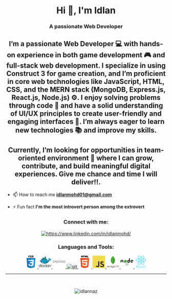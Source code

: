 <h1 align="center">Hi 👋, I'm Idlan</h1>
<h3 align="center">A passionate Web Developer</h3>

<h2 align= "center">I’m a passionate Web Developer 💻 with hands-on experience in both game development 🎮 and full-stack web development. I specialize in using Construct 3 for game creation, and I’m proficient in core web technologies like JavaScript, HTML, CSS, and the MERN stack (MongoDB, Express.js, React.js, Node.js) ⚙️. I enjoy solving problems through code 🧠 and have a solid understanding of UI/UX principles to create user-friendly and engaging interfaces 🎨. I’m always eager to learn new technologies 📚 and improve my skills. </h2>

<h2 align= "center">Currently, I’m looking for opportunities in team-oriented environment 🤝 where I can grow, contribute, and build meaningful digital experiences. Give me chance and time I will deliver!!. </h2>



- 📫 How to reach me **idlanmohd01@gmail.com**

- ⚡ Fun fact **I'm the most introvert person among the extrovert**

<h3 align="center">Connect with me:</h3>
<p align="center">
<a href="https://www.linkedin.com/in/idlanmohd/" target="blank"><img align="center" src="https://raw.githubusercontent.com/rahuldkjain/github-profile-readme-generator/master/src/images/icons/Social/linked-in-alt.svg" alt="https://www.linkedin.com/in/idlanmohd/" height="30" width="40" /></a>
</p>

<h3 align="center">Languages and Tools:</h3>
<p align="center"> <a href="https://www.w3schools.com/css/" target="_blank" rel="noreferrer"> <img src="https://raw.githubusercontent.com/devicons/devicon/master/icons/css3/css3-original-wordmark.svg" alt="css3" width="40" height="40"/> </a> <a href="https://www.docker.com/" target="_blank" rel="noreferrer"> <img src="https://raw.githubusercontent.com/devicons/devicon/master/icons/docker/docker-original-wordmark.svg" alt="docker" width="40" height="40"/> </a> <a href="https://expressjs.com" target="_blank" rel="noreferrer"> <img src="https://raw.githubusercontent.com/devicons/devicon/master/icons/express/express-original-wordmark.svg" alt="express" width="40" height="40"/> </a> <a href="https://git-scm.com/" target="_blank" rel="noreferrer"> <img src="https://www.vectorlogo.zone/logos/git-scm/git-scm-icon.svg" alt="git" width="40" height="40"/> </a> <a href="https://www.w3.org/html/" target="_blank" rel="noreferrer"> <img src="https://raw.githubusercontent.com/devicons/devicon/master/icons/html5/html5-original-wordmark.svg" alt="html5" width="40" height="40"/> </a> <a href="https://developer.mozilla.org/en-US/docs/Web/JavaScript" target="_blank" rel="noreferrer"> <img src="https://raw.githubusercontent.com/devicons/devicon/master/icons/javascript/javascript-original.svg" alt="javascript" width="40" height="40"/> </a> <a href="https://www.mongodb.com/" target="_blank" rel="noreferrer"> <img src="https://raw.githubusercontent.com/devicons/devicon/master/icons/mongodb/mongodb-original-wordmark.svg" alt="mongodb" width="40" height="40"/> </a> <a href="https://nodejs.org" target="_blank" rel="noreferrer"> <img src="https://raw.githubusercontent.com/devicons/devicon/master/icons/nodejs/nodejs-original-wordmark.svg" alt="nodejs" width="40" height="40"/> </a> <a href="https://reactjs.org/" target="_blank" rel="noreferrer"> <img src="https://raw.githubusercontent.com/devicons/devicon/master/icons/react/react-original-wordmark.svg" alt="react" width="40" height="40"/> </a> </p>
<hr>
<br>

<!-- <p align="center"><img align="center" src="https://github-readme-stats.vercel.app/api?username=idlannaz&show_icons=true&locale=en" alt="idlannaz" /></p>
<br>

<p align="center"><img align="center" src="https://github-readme-streak-stats.herokuapp.com/?user=idlannaz&" alt="idlannaz" /></p>
<br>  -->

<!--<p align="center"><img  src="https://github-readme-stats.vercel.app/api/top-langs?username=idlannaz&show_icons=true&locale=en&layout=compact" alt="idlannaz" /></p>-->
<p align="center"> <img src="https://komarev.com/ghpvc/?username=idlannaz&label=Profile%20views&color=0e75b6&style=flat" alt="idlannaz" /> </p>


